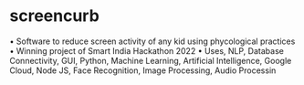 # screencurb
• Software to reduce screen activity of any kid using  phycological practices • Winning project of Smart India Hackathon 2022 • Uses, NLP, Database Connectivity, GUI, Python, Machine Learning, Artificial Intelligence, Google Cloud, Node JS,  Face Recognition, Image Processing, Audio Processin
